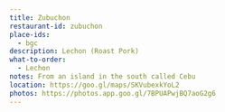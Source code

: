 ```yaml
---
title: Zubuchon
restaurant-id: zubuchon 
place-ids:
  - bgc 
description: Lechon (Roast Pork) 
what-to-order:
  - Lechon
notes: From an island in the south called Cebu
location: https://goo.gl/maps/SKVubexkYoL2
photos: https://photos.app.goo.gl/7BPUAPwjBQ7aoG2g6
---
```

